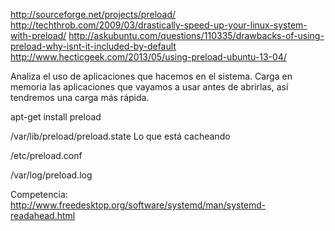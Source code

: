 http://sourceforge.net/projects/preload/
http://techthrob.com/2009/03/drastically-speed-up-your-linux-system-with-preload/
http://askubuntu.com/questions/110335/drawbacks-of-using-preload-why-isnt-it-included-by-default
http://www.hecticgeek.com/2013/05/using-preload-ubuntu-13-04/

Analiza el uso de aplicaciones que hacemos en el sistema.
Carga en memoria las aplicaciones que vayamos a usar antes de abrirlas, así tendremos una carga más rápida.

apt-get install preload


/var/lib/preload/preload.state
Lo que está cacheando

/etc/preload.conf

/var/log/preload.log


Competencia: http://www.freedesktop.org/software/systemd/man/systemd-readahead.html
